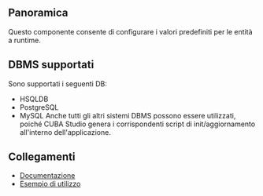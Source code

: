 ## Panoramica
Questo componente consente di configurare i valori predefiniti per le entità a runtime.
## DBMS supportati
Sono supportati i seguenti DB:
- HSQLDB
- PostgreSQL
- MySQL
Anche tutti gli altri sistemi DBMS possono essere utilizzati, poiché CUBA Studio genera i corrispondenti script di init/aggiornamento all'interno dell'applicazione.
## Collegamenti
- [Documentazione](https://github.com/mariodavid/cuba-component-default-values/blob/master/README.md)
- [Esempio di utilizzo](https://github.com/mariodavid/cuba-example-using-default-values)